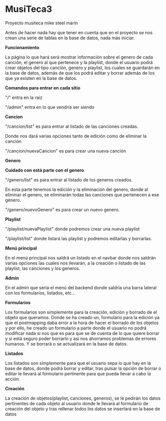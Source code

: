 # MusiTeca3
Proyecto musiteca mike steel marín

Antes de hacer nada hay que tener en cuenta que en el proyecto se nos crean una serie de tablas en la base de datos,
nada más iniciar.

**Funcionamiento**

La página lo que hará será mostrar información sobre el genero de cada canción, el genero al que pertenece y la playlist, donde el usuario podrá crear objetos del tipo canción, genero y playlist, los cuales se guardarán en la base de datos, además de que los podrá editar y borrar además de los que ya existen en la base de datos.

**Comandos para entrar en cada sitio**

"/" entra en la raiz

"/admin" entra en lo que vendría ser siendo

**Cancion**

"/cancion/list" es para entrar al listado de las canciones creadas.

Donde nos dará varias opciones tanto de edición como de eliminar la canción

"/cancion/nuevaCancion" es para crear una nueva canción

**Genero**

**Cuidado con está parte con el genero**

"/genero/list" es para entrar al listado de los generos creados.

En esta parte tenemos la edición y la eliminación del genero, donde al eliminar el genero,
se eliminarán todas las canciones que pertenecen a ese genero.

"/genero/nuevoGenero" es para crear un nuevo genero.

**Playlist**

"/playlist/nuevaPlaylist" donde podremos crear una nueva playlist

"/playlist/list" donde listará las playlist y podremos editarlas y borrarlas.

**Menú principal**

En el menú principal nos saldrá un listado en el navbar donde nos saldrán varias opciones las cuales nos llevarán,
a la creación o listado de las playlist, las canciones y los generos.

**Admin**

En el admin que sería el menú del backend donde saldría una barra lateral con los formularios, listados, etc...

**Formularios**

Los formularios son simplemente para la creación, edición y borrado de el objeto que queramos. Donde se ha creado un,
formulario para la edición ya que el postmapping daba error a la hora de hacer el borrado de los objetos y por ello,
he creado un formulario a parte donde el usuario no podrá modificar nada si nos que es para que se de cuenta de lo que quiere borrar y si está seguro poder borrarlo y así nos ahorramos problemas de errores humanos. Y se borrará o
se actualizará en la base de datos.

**Listados**

Los listados son simplemente para que el usuario sepa lo que hay en la base de datos, donde podrá borrar y editar, tras pulsar la opción de borrar o editar le llevará al formulario pertinente para que pueda llevar a cabo la acción.

**Creación**

La creación de objetos(playlist, canciones, generos), se le pedirán los datos pertinentes de cada objeto al usuario donde le llevará al formulario de creación del objeto y tras rellenar todos los datos se insertará en la base de datos 